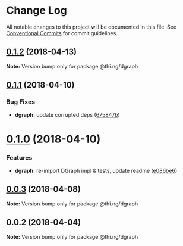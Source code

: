 # Change Log

All notable changes to this project will be documented in this file.
See [Conventional Commits](https://conventionalcommits.org) for commit guidelines.

<a name="0.1.2"></a>
## [0.1.2](https://github.com/thi-ng/umbrella/compare/@thi.ng/dgraph@0.1.1...@thi.ng/dgraph@0.1.2) (2018-04-13)




**Note:** Version bump only for package @thi.ng/dgraph

<a name="0.1.1"></a>
## [0.1.1](https://github.com/thi-ng/umbrella/compare/@thi.ng/dgraph@0.1.0...@thi.ng/dgraph@0.1.1) (2018-04-10)


### Bug Fixes

* **dgraph:** update corrupted deps ([675847b](https://github.com/thi-ng/umbrella/commit/675847b))




<a name="0.1.0"></a>
# [0.1.0](https://github.com/thi-ng/umbrella/compare/@thi.ng/dgraph@0.0.3...@thi.ng/dgraph@0.1.0) (2018-04-10)


### Features

* **dgraph:** re-import DGraph impl & tests, update readme ([e086be6](https://github.com/thi-ng/umbrella/commit/e086be6))




<a name="0.0.3"></a>
## [0.0.3](https://github.com/thi-ng/umbrella/compare/@thi.ng/dgraph@0.0.2...@thi.ng/dgraph@0.0.3) (2018-04-08)




**Note:** Version bump only for package @thi.ng/dgraph

<a name="0.0.2"></a>
## 0.0.2 (2018-04-04)




**Note:** Version bump only for package @thi.ng/dgraph
